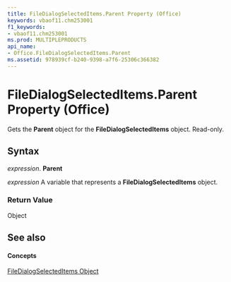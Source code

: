 ```yaml
---
title: FileDialogSelectedItems.Parent Property (Office)
keywords: vbaof11.chm253001
f1_keywords:
- vbaof11.chm253001
ms.prod: MULTIPLEPRODUCTS
api_name:
- Office.FileDialogSelectedItems.Parent
ms.assetid: 978939cf-b240-9398-a7f6-25306c366382
---
```



# FileDialogSelectedItems.Parent Property (Office)

Gets the  **Parent** object for the **FileDialogSelectedItems** object. Read-only.


## Syntax

 _expression_. **Parent**

 _expression_ A variable that represents a **FileDialogSelectedItems** object.


### Return Value

Object


## See also


#### Concepts


[FileDialogSelectedItems Object](filedialogselecteditems-object-office.md)

